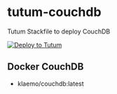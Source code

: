 # tutum-couchdb

Tutum Stackfile to deploy CouchDB

[![Deploy to Tutum](https://s.tutum.co/deploy-to-tutum.svg)](https://dashboard.tutum.co/stack/deploy/)

## Docker CouchDB

- klaemo/couchdb:latest